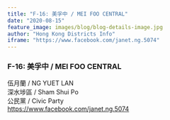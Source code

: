 ```yaml
---
title: "F-16: 美孚中 / MEI FOO CENTRAL"
date: "2020-08-15"
feature_image: images/blog/blog-details-image.jpg
author: "Hong Kong Districts Info"
iframe: "https://www.facebook.com/janet.ng.5074"
---
```


### F-16: 美孚中 / MEI FOO CENTRAL  
伍月蘭 / NG YUET LAN  
深水埗區 / Sham Shui Po  
公民黨 / Civic Party  
https://www.facebook.com/janet.ng.5074
